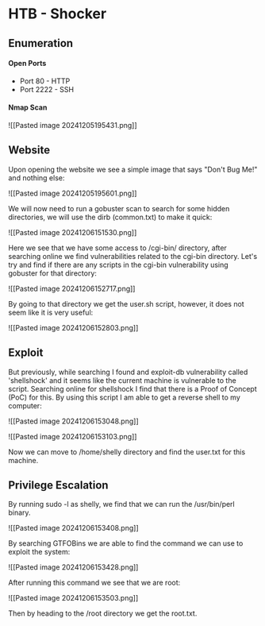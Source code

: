 # HTB - Shocker

## Enumeration

#### Open Ports

- Port 80 - HTTP
- Port 2222 - SSH

#### Nmap Scan

![[Pasted image 20241205195431.png]]

## Website

Upon opening the website we see a simple image that says "Don't Bug Me!" and nothing else:

![[Pasted image 20241205195601.png]]

We will now need to run a gobuster scan to search for some hidden directories, we will use the dirb (common.txt) to make it quick:

![[Pasted image 20241206151530.png]]

Here we see that we have some access to /cgi-bin/ directory, after searching online we find vulnerabilities related to the cgi-bin directory. Let's try and find if there are any scripts in the cgi-bin vulnerability using gobuster for that directory:

![[Pasted image 20241206152717.png]]

By going to that directory we get the user.sh script, however, it does not seem like it is very useful:

![[Pasted image 20241206152803.png]]

## Exploit 

But previously, while searching I found and exploit-db vulnerability called 'shellshock' and it seems like the current machine is vulnerable to the script. Searching online for shellshock I find that there is a Proof of Concept (PoC) for this. By using this script I am able to get a reverse shell to my computer:

![[Pasted image 20241206153048.png]]

![[Pasted image 20241206153103.png]]

Now we can move to /home/shelly directory and find the user.txt for this machine.

## Privilege Escalation

By running sudo -l as shelly, we find that we can run the /usr/bin/perl binary. 

![[Pasted image 20241206153408.png]]

By searching GTFOBins we are able to find the command we can use to exploit the system:

![[Pasted image 20241206153428.png]]

After running this command we see that we are root:

![[Pasted image 20241206153503.png]]

Then by heading to the /root directory we get the root.txt.